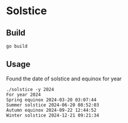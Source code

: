 # Solstice

## Build
```
go build
```

## Usage
Found the date of solstice and equinox for year
````
./solstice -y 2024
For year 2024
Spring equinox 2024-03-20 03:07:44
Summer solstice 2024-06-20 08:52:03
Autumn equinox 2024-09-22 12:44:52
Winter solstice 2024-12-21 09:21:34
````
